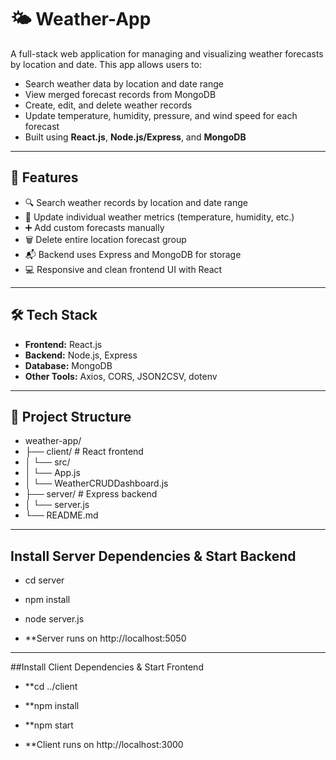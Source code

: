 # 🌤️ Weather-App

A full-stack web application for managing and visualizing weather forecasts by location and date. This app allows users to:
- Search weather data by location and date range
- View merged forecast records from MongoDB
- Create, edit, and delete weather records
- Update temperature, humidity, pressure, and wind speed for each forecast
- Built using **React.js**, **Node.js/Express**, and **MongoDB**

---

## 🚀 Features

- 🔍 Search weather records by location and date range
- 🔄 Update individual weather metrics (temperature, humidity, etc.)
- ➕ Add custom forecasts manually
- 🗑️ Delete entire location forecast group
- 📬 Backend uses Express and MongoDB for storage
- 💻 Responsive and clean frontend UI with React

---

## 🛠️ Tech Stack

- **Frontend:** React.js
- **Backend:** Node.js, Express
- **Database:** MongoDB
- **Other Tools:** Axios, CORS, JSON2CSV, dotenv

---

## 📁 Project Structure
- weather-app/
- ├── client/ # React frontend
- │ └── src/
- │  └── App.js
- │  └── WeatherCRUDDashboard.js
- ├── server/ # Express backend
- │ └── server.js
- └── README.md

---

## Install Server Dependencies & Start Backend

- cd server
- npm install
- node server.js

- **Server runs on http://localhost:5050

---

##Install Client Dependencies & Start Frontend

- **cd ../client
- **npm install
- **npm start


- **Client runs on http://localhost:3000

